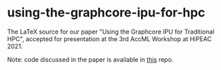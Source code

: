 # using-the-graphcore-ipu-for-hpc
The LaTeX source for our paper "Using the Graphcore IPU for Traditional HPC", accepted for presentation at the 3rd AccML Workshop at HiPEAC 2021. 

Note: code discussed in the paper is available in [this](https://github.com/thorbenlouw/structured-grids-stencils-on-ipu) repo.

